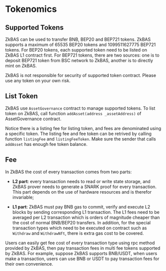 # Tokenomics

## Supported Tokens
ZkBAS can be used to transfer BNB, BEP20 and BEP721 tokens. ZkBAS supports a maximum of 65535 BEP20 tokens and 1099511627775 BEP721 tokens. For BEP20 tokens, each supported token need to be listed on ZkBAS L1 contract first. For BEP721 tokens, there are two sources: one is to deposit BEP721 token from BSC network to ZkBAS, another is to directly mint on ZkBAS.

ZkBAS is not responsible for security of supported token contract. Please use any token on your own risk.

## List Token
ZkBAS use `AssetGovernance` contract to manage supported tokens. To list token on ZkBAS, call function `addAsset(address _assetAddress)` of AssetGovernance contract. 

Notice there is a listing fee for listing token, and fees are denominated using a specific token. The listing fee and fee token can be retrived by calling function `listingFee` and `listingFeeToken`. Make sure the sender that calls `addAsset` has enough fee token balance.

## Fee
In ZkBAS the cost of every transaction comes from two parts:

- **L2 part**: every transaction needs to read or write state storage, and ZkBAS prover needs to generate a SNARK proof for every transaction. This part depends on the use of hardware resources and is therefor invariable;

- **L1 part**: ZkBAS must pay BNB gas to commit, verify and execute L2 blocks by sending corresponding L1 transaction. The L1 fees need to be averaged per L2 transaction which is orders of magnitude cheaper than the cost of normal BNB/BEP20 transfers. In addition, for the special transaction types which need to be executed on contract such as `Withdraw` and `WithdrawNft`, there is extra gas cost to be covered.

Users can easily get fee cost of every transaction type using rpc method provided by ZkBAS, then pay transaction fees in multi fee tokens supported by ZkBAS. For example, suppose ZkBAS supports BNB/USDT, when users make a transaction, users can use BNB or USDT to pay transaction fees for their own convenience.